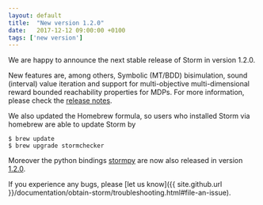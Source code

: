 ```yaml
---
layout: default
title:  "New version 1.2.0"
date:   2017-12-12 09:00:00 +0100
tags: ['new version']
---
```


We are happy to announce the next stable release of Storm in version 1.2.0.
<!--more-->

New features are, among others, Symbolic (MT/BDD) bisimulation, sound (interval) value iteration and support for multi-objective multi-dimensional reward bounded reachability properties for MDPs.
For more information, please check the [release notes](https://github.com/moves-rwth/storm/releases/tag/1.2.0).

We also updated the Homebrew formula, so users who installed Storm via homebrew are able to update Storm by

```console
$ brew update
$ brew upgrade stormchecker
```

Moreover the python bindings [stormpy](https://moves-rwth.github.io/stormpy/) are now also released in version [1.2.0](https://github.com/moves-rwth/stormpy/releases/tag/1.2.0).

If you experience any bugs, please [let us know]({{ site.github.url }}/documentation/obtain-storm/troubleshooting.html#file-an-issue).
